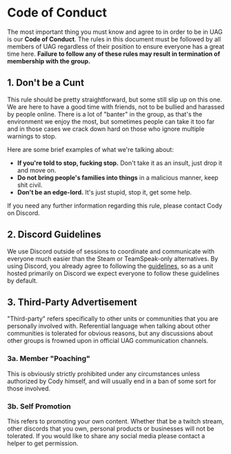 # Code of Conduct

The most important thing you must know and agree to in order to be in UAG is our **Code of Conduct**. The rules in this document must be followed by all members of UAG regardless of their position to ensure everyone has a great time here. **Failure to follow any of these rules may result in termination of membership with the group.**

## 1. Don't be a Cunt

This rule should be pretty straightforward, but some still slip up on this one. We are here to have a good time with friends, not to be bullied and harassed by people online. There is a lot of "banter" in the group, as that's the environment we enjoy the most, but sometimes people can take it too far and in those cases we crack down hard on those who ignore multiple warnings to stop.

Here are some brief examples of what we're talking about:

- **If you're told to stop, fucking stop.** Don't take it as an insult, just drop it and move on.
- **Do not bring people's families into things** in a malicious manner, keep shit civil.
- **Don't be an edge-lord.** It's just stupid, stop it, get some help.

If you need any further information regarding this rule, please contact Cody on Discord.

## 2. Discord Guidelines

We use Discord outside of sessions to coordinate and communicate with everyone much easier than the Steam or TeamSpeak-only alternatives. By using Discord, you already agree to following the [guidelines](https://discordapp.com/guidelines), so as a unit hosted primarily on Discord we expect everyone to follow these guidelines by default.

## 3. Third-Party Advertisement

"Third-party" refers specifically to other units or communities that you are personally involved with. Referential language when talking about other communities is tolerated for obvious reasons, but any discussions about other groups is frowned upon in official UAG communication channels.

### 3a. Member "Poaching"

This is obviously strictly prohibited under any circumstances unless authorized by Cody himself, and will usually end in a ban of some sort for those involved.

### 3b. Self Promotion

This refers to promoting your own content. Whether that be a twitch stream, other discords that you own, personal products or businesses will not be tolerated. If you would like to share any social media please contact a helper to get permission.

